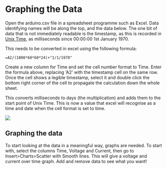 # Graphing the Data

Open the arduino.csv file in a spreadsheet programme such as Excel. Data identifying names will be along the top, and the data below. The one bit of data that is not immediately readable is the timestamp, as this is recorded in [Unix Time](https://en.wikipedia.org/wiki/Unix_time), as milliseconds since 00:00:00 1st January 1970.

This needs to be converted in excel using the following formula:

`=A2/(1000*60*60*24)+"1/1/1970"`

Create a new column for Time and set the cell number format to Time. Enter the formula above, replacing ‘A2’ with the timestamp cell on the same row. Once the cell shows a legible timestamp, select it and double click the bottom right corner of the cell to propagate the calculation down the whole sheet.

This converts milliseconds to days \(the multiplication\) and adds them to the start point of Unix Time. This is now a value that excel will recognise as a time and date when the cell format is set to time.

![](https://lh3.googleusercontent.com/jIqXy8nnbeA0GAnkM9vsIVyZVOtupkB5ZFSBlOhHQITRr30Bi7VPci9UwKNB8gqG6S8jBHSXbglZ-cJTD6mTFXAP6u8ZtIOHtFBheuZfx_9AXf1sHQN0Z6yoInT1ycdAZAHPh88A)

## Graphing the data

To start looking at the data in a meaningful way, graphs are needed. To start with, select the columns Time, Voltage and Current, then go to Insert&gt;Charts&gt;Scatter with Smooth lines. This will give a voltage and current over time graph. Add and remove data to see what you want!

